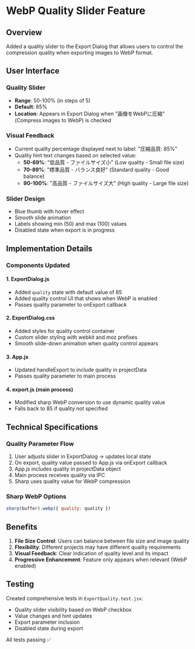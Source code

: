 # WebP Quality Slider Feature

## Overview
Added a quality slider to the Export Dialog that allows users to control the compression quality when exporting images to WebP format.

## User Interface

### Quality Slider
- **Range**: 50-100% (in steps of 5)
- **Default**: 85%
- **Location**: Appears in Export Dialog when "画像をWebPに圧縮" (Compress images to WebP) is checked

### Visual Feedback
- Current quality percentage displayed next to label: "圧縮品質: 85%"
- Quality hint text changes based on selected value:
  - **50-69%**: "低品質 - ファイルサイズ小" (Low quality - Small file size)
  - **70-89%**: "標準品質 - バランス良好" (Standard quality - Good balance)
  - **90-100%**: "高品質 - ファイルサイズ大" (High quality - Large file size)

### Slider Design
- Blue thumb with hover effect
- Smooth slide animation
- Labels showing min (50) and max (100) values
- Disabled state when export is in progress

## Implementation Details

### Components Updated

#### 1. ExportDialog.js
- Added `quality` state with default value of 85
- Added quality control UI that shows when WebP is enabled
- Passes quality parameter to onExport callback

#### 2. ExportDialog.css
- Added styles for quality control container
- Custom slider styling with webkit and moz prefixes
- Smooth slide-down animation when quality control appears

#### 3. App.js
- Updated handleExport to include quality in projectData
- Passes quality parameter to main process

#### 4. export.js (main process)
- Modified sharp WebP conversion to use dynamic quality value
- Falls back to 85 if quality not specified

## Technical Specifications

### Quality Parameter Flow
1. User adjusts slider in ExportDialog → updates local state
2. On export, quality value passed to App.js via onExport callback
3. App.js includes quality in projectData object
4. Main process receives quality via IPC
5. Sharp uses quality value for WebP compression

### Sharp WebP Options
```javascript
sharp(buffer).webp({ quality: quality })
```

## Benefits

1. **File Size Control**: Users can balance between file size and image quality
2. **Flexibility**: Different projects may have different quality requirements
3. **Visual Feedback**: Clear indication of quality level and its impact
4. **Progressive Enhancement**: Feature only appears when relevant (WebP enabled)

## Testing

Created comprehensive tests in `ExportQuality.test.jsx`:
- Quality slider visibility based on WebP checkbox
- Value changes and hint updates
- Export parameter inclusion
- Disabled state during export

All tests passing ✅